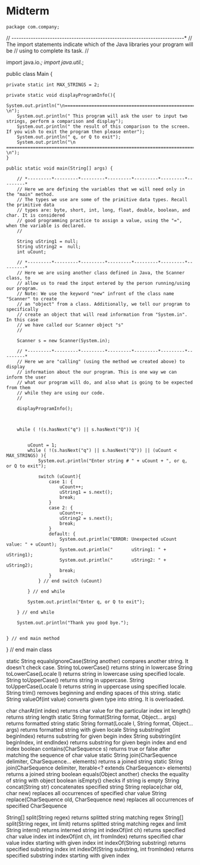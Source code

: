 # Midterm

    package com.company;

// *---------*---------*---------*---------*---------*---------*---------*---------*
// The import statements indicate which of the Java libraries your program will be
// using to complete its task.
//

import java.io.*;
import java.util.*;

public class Main {

    private static int MAX_STRINGS = 2;

    private static void displayProgramInfo(){
        System.out.println("\n======================================================================================== \n");
        System.out.println(" This program will ask the user to input two strings, perform a comparison and display");
        System.out.println(" the result of this comparison to the screen. If you wish to exit the program then please enter");
        System.out.println(" q, or Q to exit");
        System.out.println("\n ======================================================================================== \n");
    }

    public static void main(String[] args) {

        // *---------*---------*---------*---------*---------*---------*---------*
        // Here we are defining the variables that we will need only in the "main" method.
        // The types we use are some of the primitive data types. Recall the primitive data
        // types are: byte, short, int, long, float, double, boolean, and char. It is considered
        // good programming practice to assign a value, using the "=", when the variable is declared.
        //

        String uString1 = null;
        String uString2 =  null;
        int uCount;

        // *---------*---------*---------*---------*---------*---------*---------*
        // Here we are using another class defined in Java, the Scanner class, to
        // allow us to read the input entered by the person running/using our program.
        // Note: We use the keyword "new" infront of the class name "Scanner" to create
        // an "object" from a class. Additionally, we tell our program to specifically
        // create an object that will read information from "System.in". In this case
        // we have called our Scanner object "s"
        //

        Scanner s = new Scanner(System.in);

        // *---------*---------*---------*---------*---------*---------*---------*
        // Here we are "calling" (using the method we created above) to display
        // information about the our program. This is one way we can inform the user
        // what our program will do, and also what is going to be expected from them
        // while they are using our code.
        //

        displayProgramInfo();



        while ( !(s.hasNext("q") || s.hasNext("Q")) ){


            uCount = 1;
            while ( !(s.hasNext("q") || s.hasNext("Q")) || (uCount < MAX_STRINGS) ){
                System.out.println("Enter string # " + uCount + ", or q, or Q to exit");

                switch (uCount){
                    case 1: {
                        uCount++;
                        uString1 = s.next();
                        break;
                    }
                    case 2: {
                        uCount++;
                        uString2 = s.next();
                        break;
                    }
                    default: {
                        System.out.println("ERROR: Unexpected uCount value: " + uCount);
                        System.out.println("       uString1: " + uString1);
                        System.out.println("       uString2: " + uString2);
                        break;
                    }
                } // end switch (uCount)

            } // end while

            System.out.println("Enter q, or Q to exit");

        } // end while

        System.out.println("Thank you good bye.");


    } // end main method

} // end main class

static String equalsIgnoreCase(String another)			compares another string. It doesn't check case.
String toLowerCase()						returns string in lowercase
String toLowerCase(Locale l)					returns string in lowercase using specified locale.
String toUpperCase()						returns string in uppercase.
String toUpperCase(Locale l)					returns string in uppercase using specified locale.
String trim()							removes beginning and ending spaces of this string.
static String valueOf(int value)					converts given type into string. It is overloaded.



char charAt(int index)				            		            returns char value for the particular index
int length()							            	            returns string length
static String format(String format, Object... args)		             returns formatted string
static String format(Locale l, String format, Object... args)	    returns formatted string with given locale
String substring(int beginIndex)					                returns substring for given begin index
String substring(int beginIndex, int endIndex)			            returns substring for given begin index and end index
boolean contains(CharSequence s)				                        returns true or false after matching the sequence of char value
static String join(CharSequence delimiter, CharSequence... elements)			returns a joined string
static String join(CharSequence delimiter, Iterable<? extends CharSequence> elements)	returns a joined string
boolean equals(Object another)				                        	checks the equality of string with object
boolean isEmpty()							checks if string is empty
String concat(String str)						concatenates specified string
String replace(char old, char new)				replaces all occurrences of specified char value
String replace(CharSequence old, CharSequence new)		replaces all occurrences of specified CharSequence

String[] split(String regex)					returns splitted string matching regex
String[] split(String regex, int limit)				returns splitted string matching regex and limit
String intern()							returns interned string
int indexOf(int ch)							returns specified char value index
int indexOf(int ch, int fromIndex)				returns specified char value index starting with given index
int indexOf(String substring)					returns specified substring index
int indexOf(String substring, int fromIndex)			returns specified substring index starting with given index




